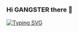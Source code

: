 ### Hi GANGSTER there 🧚

[![Typing SVG](https://readme-typing-svg.herokuapp.com?color=6B5DF7&size=75&width=1050&height=200&lines=Hey+I'm+GANG+STER)](https://t.me/GangstersOff) 


<!--
**NewGangster/NewGangster** is a ✨ _special_ ✨ repository because its `README.md` (this file) appears on your GitHub profile.


Here are some ideas to get you started:

- 🔭 I’m currently working on ...
- 🌱 I’m currently learning ...
- 👯 I’m looking to collaborate on ...
- 🤔 I’m looking for help with ...
- 💬 Ask me about ...
- 📫 How to reach me: ...
- 😄 Pronouns: ...
- ⚡ Fun fact: ...
<p align="center"><img src="https://user-images.githubusercontent.com/49580304/110318584-81067880-7fc2-11eb-8391-152d308e7f2b.gif" alt="Bt" />
<img width="55%" align="right" alt="Github" src="https://raw.githubusercontent.com/onimur/.github/master/.resources/git-header.svg" />  



### SEE THIS 💚💙❤️

[![Github](https://img.shields.io/badge/-Github-000?style=flat&logo=Github&logoColor=white)](https://github.com/NewGangster)

[![Instagram](https://img.shields.io/badge/-Instagram-c13584?style=flat&labelColor=c13584&logo=instagram&logoColor=blue)]()

[![Gmail](https://img.shields.io/badge/-Gmail-c14438?style=flat&logo=Gmail&logoColor=blue)]()

&nbsp;

|  <a href="https://www.instagram.com/tz_.ash"><img src="https://te.legra.ph/file/b30592072ecec1ea5d5c8.jpg" width="150px" height="150px" /></a> |
|:---------------------------------------------------------------------------------------------------------------------------------------: |
|                                                                                   |
|[![Telegram](https://img.shields.io/badge/Telegram-003245?style=flat&labelColor=224242&logoColor=white&for-the-badge&logo=telegram)](https://t.me/GangstersOff)&nbsp;

<img width="42%" align="right" alt="Github" src="https://te.legra.ph/file/827fb166ba2a17408af00.jpg" />

